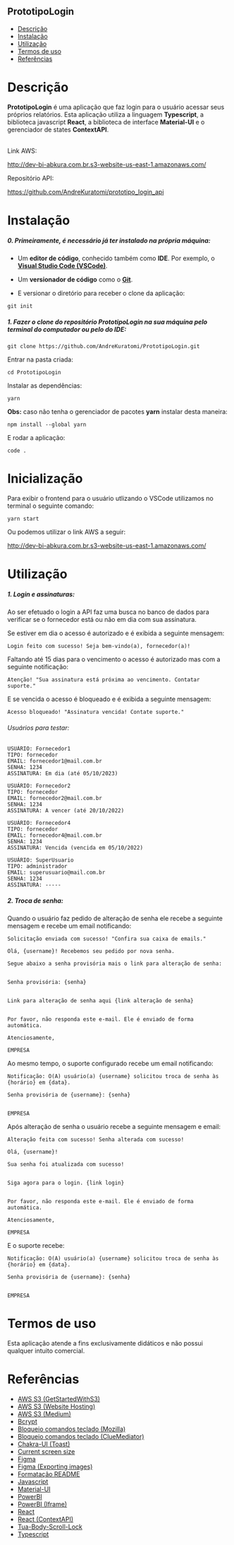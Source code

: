 ## PrototipoLogin

- [Descrição](#descrição)
- [Instalação](#instalação)
- [Utilização](#utilização)
- [Termos de uso](#termos-de-uso)
- [Referências](#referências)

# Descrição

<p><b>PrototipoLogin</b> é uma aplicação que faz login para o usuário acessar seus próprios relatórios. Esta aplicação utiliza a linguagem <b>Typescript</b>, a biblioteca javascript <b>React</b>, a biblioteca de interface <b>Material-UI</b> e o gerenciador de states <b>ContextAPI</b>.</p>
<br>
Link AWS:

http://dev-bi-abkura.com.br.s3-website-us-east-1.amazonaws.com/

Repositório API:

https://github.com/AndreKuratomi/prototipo_login_api

# Instalação

<h5>0. Primeiramente, é necessário já ter instalado na própria máquina:</h5>

- Um <b>editor de código</b>, conhecido também como <b>IDE</b>. Por exemplo, o <b>[Visual Studio Code (VSCode)](https://code.visualstudio.com/)</b>.

- Um <b>versionador de código</b> como o <b>[Git](https://github.com/git-guides/install-git)</b>.

- <p> E versionar o diretório para receber o clone da aplicação:</p>

```
git init
```

<h5>1. Fazer o clone do repositório <b>PrototipoLogin</b> na sua máquina pelo terminal do computador ou pelo do IDE:</h5>

```
git clone https://github.com/AndreKuratomi/PrototipoLogin.git
```

<p>Entrar na pasta criada:</p>

```
cd PrototipoLogin
```

<p>Instalar as dependências:</p>

```
yarn
```

<p><b>Obs:</b> caso não tenha o gerenciador de pacotes <b>yarn</b> instalar desta maneira:</p>

```
npm install --global yarn
```

<p>E rodar a aplicação:</p>

```
code .
```

# Inicialização

<p>Para exibir o frontend para o usuário utlizando o VSCode utilizamos no terminal o seguinte comando:</p>

```
yarn start
```

<p>Ou podemos utilizar o link AWS a seguir:</p>

http://dev-bi-abkura.com.br.s3-website-us-east-1.amazonaws.com/


# Utilização

<h5>1. Login e assinaturas:</h5>

<p>Ao ser efetuado o login a API faz uma busca no banco de dados para verificar se o fornecedor está ou não em dia com sua assinatura.</p> 

<p>Se estiver em dia o acesso é autorizado e é exibida a seguinte mensagem:</p>

```
Login feito com sucesso! Seja bem-vindo(a), fornecedor(a)!
```


<p> Faltando até 15 dias para o vencimento o acesso é autorizado mas com a seguinte notificação:</p>

```
Atenção! "Sua assinatura está próxima ao vencimento. Contatar suporte."
```


<p> E se vencida o acesso é bloqueado e é exibida a seguinte mensagem:</p>

```
Acesso bloqueado! "Assinatura vencida! Contate suporte."
```

<h6>Usuários para testar:</h6>

```
USUÁRIO: Fornecedor1
TIPO: fornecedor
EMAIL: fornecedor1@mail.com.br
SENHA: 1234
ASSINATURA: Em dia (até 05/10/2023)

USUÁRIO: Fornecedor2
TIPO: fornecedor
EMAIL: fornecedor2@mail.com.br
SENHA: 1234
ASSINATURA: A vencer (até 20/10/2022)

USUÁRIO: Fornecedor4
TIPO: fornecedor
EMAIL: fornecedor4@mail.com.br
SENHA: 1234
ASSINATURA: Vencida (vencida em 05/10/2022)

USUÁRIO: SuperUsuario
TIPO: administrador
EMAIL: superusuario@mail.com.br
SENHA: 1234
ASSINATURA: -----
```

<h5>2. Troca de senha:</h5>

<p>Quando o usuário faz pedido de alteração de senha ele recebe a seguinte mensagem e recebe um email notificando:</p>

```
Solicitação enviada com sucesso! "Confira sua caixa de emails."
```

```
Olá, {username}! Recebemos seu pedido por nova senha.

Segue abaixo a senha provisória mais o link para alteração de senha:


Senha provisória: {senha}


Link para alteração de senha aqui {link alteração de senha}


Por favor, não responda este e-mail. Ele é enviado de forma automática.

Atenciosamente,

EMPRESA
```

<p>Ao mesmo tempo, o suporte configurado recebe um email notificando:</p>

```
Notificação: O(A) usuário(a) {username} solicitou troca de senha às {horário} em {data}.

Senha provisória de {username}: {senha}


EMPRESA
```

<p>Após alteração de senha o usuário recebe a seguinte mensagem e email:</p>

```
Alteração feita com sucesso! Senha alterada com sucesso!
```

```
Olá, {username}!

Sua senha foi atualizada com sucesso!


Siga agora para o login. {link login}


Por favor, não responda este e-mail. Ele é enviado de forma automática.

Atenciosamente,

EMPRESA
```

<p>E o suporte recebe:</p>

```
Notificação: O(A) usuário(a) {username} solicitou troca de senha às {horário} em {data}.

Senha provisória de {username}: {senha}


EMPRESA
```

# Termos de uso

<p>Esta aplicação atende a fins exclusivamente didáticos e não possui qualquer intuito comercial.</p>

# Referências

- [AWS S3 (GetStartedWithS3)](https://docs.aws.amazon.com/AmazonS3/latest/userguide/GetStartedWithS3.html)
- [AWS S3 (Website Hosting)](https://docs.aws.amazon.com/AmazonS3/latest/userguide/WebsiteHosting.html)
- [AWS S3 (Medium)](https://medium.com/dailyjs/a-guide-to-deploying-your-react-app-with-aws-s3-including-https-a-custom-domain-a-cdn-and-58245251f081)
- [Bcrypt](https://github.com/kelektiv/node.bcrypt.js)
- [Bloqueio comandos teclado (Mozilla)](https://developer.mozilla.org/en-US/docs/Web/API/KeyboardEvent/keyCode)
- [Bloqueio comandos teclado (ClueMediator)](https://www.cluemediator.com/disable-right-click-and-f12-key-using-javascript)
- [Chakra-UI (Toast)](https://chakra-ui.com/docs/components/toast/usage)
- [Current screen size](https://www.w3schools.com/howto/howto_js_get_current_window.asp)
- [Figma](https://www.figma.com/)
- [Figma (Exporting images)](https://www.captain-design.com/blog/3-simple-ways-to-export-your-images-in-figma/)
- [Formatação README](https://github.com/adam-p/markdown-here/wiki/Markdown-Cheatsheet)
- [Javascript](https://developer.mozilla.org/en-US/docs/Web/JavaScript/Reference)
- [Material-UI](https://v4.mui.com/pt/)
- [PowerBI](https://powerbi.microsoft.com/pt-br/)
- [PowerBI (Iframe)](https://www.youtube.com/watch?v=stHD0FVsdJk&ab_channel=Lu%C3%ADsGustavoSerra-Excel%C3%AAnciaemPowerBI)
- [React](https://pt-br.reactjs.org/)
- [React (ContextAPI)](https://reactjs.org/docs/context.html)
- [Tua-Body-Scroll-Lock](https://www.npmjs.com/package/tua-body-scroll-lock)
- [Typescript](https://www.typescriptlang.org/)
